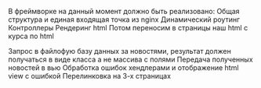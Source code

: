 В фреймворке на данный момент должно быть реализовано:
Общая структура и единая входящая точка из nginx
Динамический роутинг
Контроллеры
Рендеринг html
Потом переносим в страницы наш html с курса по html

Запрос в файлофую базу данных за новостями, результат должен получаться в виде класса а не массива с полями
Передача полученных новостей в вью
Обработка ошибок хендлерами и отображение html view с ошибкой
Перелинковка на 3-х страницах
